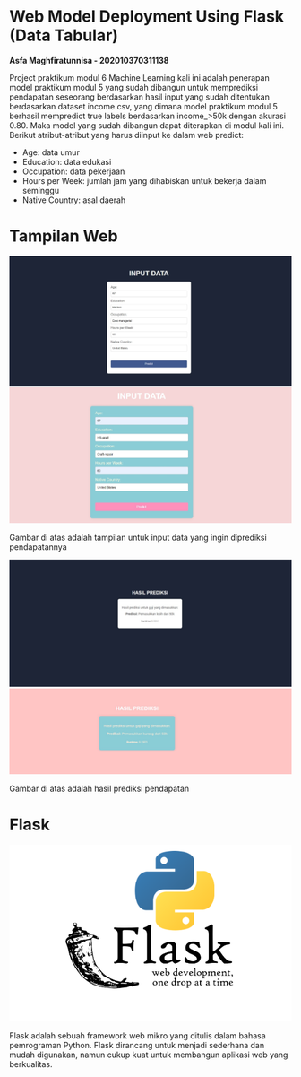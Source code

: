 # **Web Model Deployment Using Flask (Data Tabular)**
**Asfa Maghfiratunnisa - 202010370311138**

Project praktikum modul 6 Machine Learning kali ini adalah penerapan model praktikum modul 5 yang sudah dibangun untuk memprediksi pendapatan seseorang berdasarkan hasil input yang sudah ditentukan berdasarkan dataset income.csv, yang dimana model praktikum modul 5 berhasil mempredict true labels berdasarkan income_>50k dengan akurasi 0.80. Maka model yang sudah dibangun dapat diterapkan di modul kali ini.
Berikut atribut-atribut yang harus diinput ke dalam web predict:
- Age: data umur
- Education: data edukasi
- Occupation: data pekerjaan
- Hours per Week: jumlah jam yang dihabiskan untuk bekerja dalam seminggu
- Native Country: asal daerah

# **Tampilan Web**
![image](asset/formmenu.jpeg)
![image](asset/form1.jpeg)

Gambar di atas adalah tampilan untuk input data yang ingin diprediksi pendapatannya

![image](asset/predicttt.jpeg)
![image](asset/predict1.jpeg)

Gambar di atas adalah hasil prediksi pendapatan 

# **Flask**

![flask-python](asset/flask.png)

Flask adalah sebuah framework web mikro yang ditulis dalam bahasa pemrograman Python. Flask dirancang untuk menjadi sederhana dan mudah digunakan, namun cukup kuat untuk membangun aplikasi web yang berkualitas.
